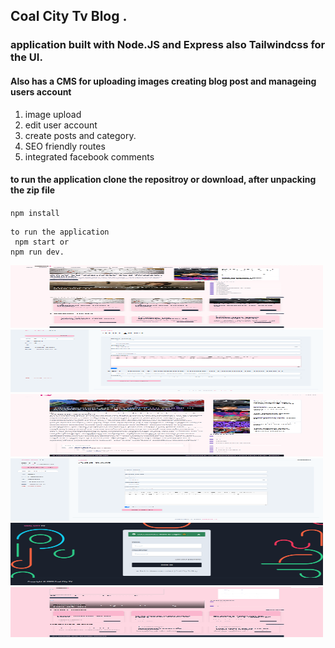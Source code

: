 ## Coal City Tv Blog .

### application built with Node.JS and Express also Tailwindcss for the UI.

#### Also has a CMS for uploading images creating blog post and manageing users account

1. image upload
2. edit user account
3. create posts and category.
4. SEO friendly routes
5. integrated facebook comments

#### to run the application clone the repositroy or download, after unpacking the zip file

`npm install`

```
to run the application
 npm start or
npm run dev.
```

<img src="./img/img4.png" height="100px" width="500px" />

<img src="./img/img5.png" height="100px" width="500px" />

<img src="./img/img6.png" height="100px" width="500px" />

<img src="./img/img1.png" height="100px" width="500px" />

<img src="./img/img2.png" height="100px" width="500px"  />

<img src="./img/img3.png" height="80px" width="500px"/>
